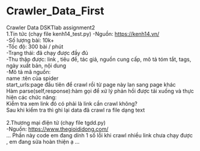 # Crawler_Data_First <br/>
Crawler Data DSKTlab assignment2 <br/>
1.Tin tức (chạy file kenh14_test.py) -Nguồn: https://kenh14.vn/<br/>
-Số lượng bài: 10k+<br/>
-Tốc độ: 300 bài / phút<br/>
-Trạng thái: đã chạy được đầy đủ <br/>
-Thu thập được: link , tiêu đề, tác giả, nguồn cung cấp, mô tả tóm tắt, tags, ngày xuất bản, nội dung<br/>
-Mô tả mã nguồn:<br/>
name :tên của spider<br/>
start_urls:page đầu tiên để crawl rồi từ page này lan sang page khác<br/>
Hàm parse(self,response):hàm gọi để xử lý phản hồi được tải xuống và thực hiện các chức năng:<br/>
  Kiểm tra xem link đó có phải là link cần crawl không?<br/>
  Sau khi kiểm tra thì ghi lại data đã crawl ra file dạng text<br/>
<br/>
2.Thương mại điện tử (chạy file tgdd.py) <br/>
-Nguồn: https://www.thegioididong.com/ <br/>
... Phần này code em đang dính 1 số lỗi khi crawl nhiều link chưa chạy được , em đang sửa hoàn thiện ạ ... <br/>
